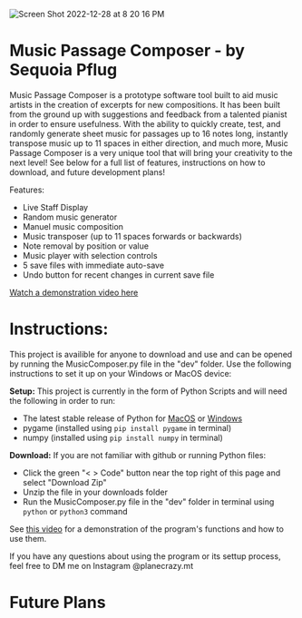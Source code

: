 ![Screen Shot 2022-12-28 at 8 20 16 PM](https://user-images.githubusercontent.com/48298639/209899047-bf375b38-fde8-4a87-b138-33679d145f44.png)

# Music Passage Composer - by Sequoia Pflug

Music Passage Composer is a prototype software tool built to aid music artists in the creation of excerpts for new compositions. It has been built from the ground up with suggestions and feedback from a talented pianist in order to ensure usefulness. With the ability to quickly create, test, and randomly generate sheet music for passages up to 16 notes long, instantly transpose music up to 11 spaces in either direction, and much more, Music Passage Composer is a very unique tool that will bring your creativity to the next level! See below for a full list of features, instructions on how to download, and future development plans!

Features:
-	Live Staff Display
-	Random music generator
-	Manuel music composition
-	Music transposer (up to 11 spaces forwards or backwards)
-	Note removal by position or value
-	Music player with selection controls
-	5 save files with immediate auto-save
-	Undo button for recent changes in current save file

[Watch a demonstration video here](https://youtu.be/-hTbvwLepy8)


# Instructions:

This project is availible for anyone to download and use and can be opened by running the MusicComposer.py file in the "dev" folder. Use the following instructions to set it up on your Windows or MacOS device:

**Setup:** This project is currently in the form of Python Scripts and will need the following in order to run:
- The latest stable release of Python for [MacOS](https://www.python.org/downloads/macos/) or [Windows](https://www.python.org/downloads/windows/)
- pygame (installed using `pip install pygame` in terminal)
- numpy (installed using `pip install numpy` in terminal)

**Download:** If you are not familiar with github or running Python files:
- Click the green "< > Code" button near the top right of this page and select "Download Zip"
- Unzip the file in your downloads folder 
- Run the MusicComposer.py file in the "dev" folder in terminal using `python` or `python3` command 

See [this video](https://youtu.be/-hTbvwLepy8) for a demonstration of the program's functions and how to use them.

If you have any questions about using the program or its settup process, feel free to DM me on Instagram @planecrazy.mt


# Future Plans
